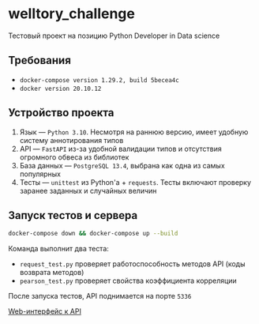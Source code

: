 # welltory_challenge
Тестовый проект на позицию Python Developer in Data science

## Требования

* `docker-compose version 1.29.2, build 5becea4c`
* `docker version 20.10.12`

## Устройство проекта

1. Язык — `Python 3.10`. Несмотря на раннюю версию, имеет удобную систему аннотирования типов
2. API — `FastAPI` из-за удобной валидации типов и отсутствия огромного обвеса из библиотек
3. База данных — `PostgreSQL 13.4`, выбрана как одна из самых популярных
4. Тесты — `unittest` из Python'а + `requests`. Тесты включают проверку заранее заданных и случайных величин

## Запуск тестов и сервера

```bash
docker-compose down && docker-compose up --build
```

Команда выполнит два теста:
* `request_test.py` проверяет работоспособность методов API (коды возврата методов)
* `pearson_test.py` проверяет свойства коэффициента корреляции

После запуска тестов, API поднимается на порте `5336`

[Web-интерфейс к API](http://127.0.0.1:5336/docs)
